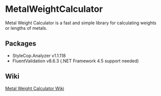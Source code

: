# MetalWeightCalculator
Metal Weight Calculator is a fast and simple library for calculating weights or lengths of metals. 

Packages
----------------
- StyleCop.Analyzer v1.1.118
- FluentValidation v8.6.3 (.NET Framework 4.5 support needed)

Wiki
----------------
[Metal Weight Calculator Wiki](https://github.com/salzschneider/MetalWeightCalculator/wiki)
